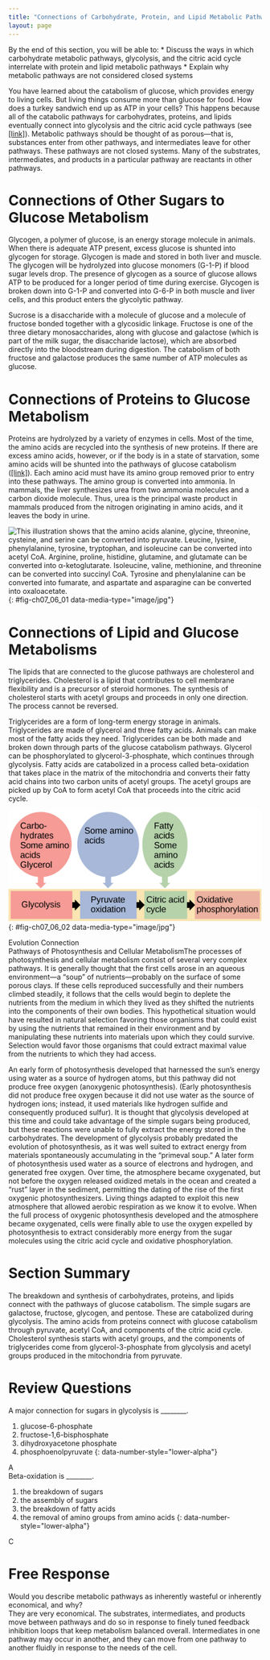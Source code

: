 ```yaml
---
title: "Connections of Carbohydrate, Protein, and Lipid Metabolic Pathways"
layout: page
---
```



<div data-type="abstract" markdown="1">
By the end of this section, you will be able to:
* Discuss the ways in which carbohydrate metabolic pathways, glycolysis, and the citric acid cycle interrelate with protein and lipid metabolic pathways
* Explain why metabolic pathways are not considered closed systems

</div>

You have learned about the catabolism of glucose, which provides energy to living cells. But living things consume more than glucose for food. How does a turkey sandwich end up as ATP in your cells? This happens because all of the catabolic pathways for carbohydrates, proteins, and lipids eventually connect into glycolysis and the citric acid cycle pathways (see [\[link\]](#fig-ch07_06_02)). Metabolic pathways should be thought of as porous—that is, substances enter from other pathways, and intermediates leave for other pathways. These pathways are not closed systems. Many of the substrates, intermediates, and products in a particular pathway are reactants in other pathways.

# Connections of Other Sugars to Glucose Metabolism

Glycogen, a polymer of glucose, is an energy storage molecule in animals. When there is adequate ATP present, excess glucose is shunted into glycogen for storage. Glycogen is made and stored in both liver and muscle. The glycogen will be hydrolyzed into glucose monomers (G-1-P) if blood sugar levels drop. The presence of glycogen as a source of glucose allows ATP to be produced for a longer period of time during exercise. Glycogen is broken down into G-1-P and converted into G-6-P in both muscle and liver cells, and this product enters the glycolytic pathway.

Sucrose is a disaccharide with a molecule of glucose and a molecule of fructose bonded together with a glycosidic linkage. Fructose is one of the three dietary monosaccharides, along with glucose and galactose (which is part of the milk sugar, the disaccharide lactose), which are absorbed directly into the bloodstream during digestion. The catabolism of both fructose and galactose produces the same number of ATP molecules as glucose.

# Connections of Proteins to Glucose Metabolism

Proteins are hydrolyzed by a variety of enzymes in cells. Most of the time, the amino acids are recycled into the synthesis of new proteins. If there are excess amino acids, however, or if the body is in a state of starvation, some amino acids will be shunted into the pathways of glucose catabolism ([\[link\]](#fig-ch07_06_01)). Each amino acid must have its amino group removed prior to entry into these pathways. The amino group is converted into ammonia. In mammals, the liver synthesizes urea from two ammonia molecules and a carbon dioxide molecule. Thus, urea is the principal waste product in mammals produced from the nitrogen originating in amino acids, and it leaves the body in urine.

 ![This illustration shows that the amino acids alanine, glycine, threonine, cysteine, and serine can be converted into pyruvate. Leucine, lysine, phenylalanine, tyrosine, tryptophan, and isoleucine can be converted into acetyl CoA. Arginine, proline, histidine, glutamine, and glutamate can be converted into &#x3B1;-ketoglutarate. Isoleucine, valine, methionine, and threonine can be converted into succinyl CoA. Tyrosine and phenylalanine can be converted into fumarate, and aspartate and asparagine can be converted into oxaloacetate.](../resources/Figure_07_06_01.jpg "The carbon skeletons of certain amino acids (indicated in boxes) derived from proteins can feed into the citric acid cycle. (credit: modification of work by Mikael H&#xE4;ggstr&#xF6;m)"){: #fig-ch07_06_01 data-media-type="image/jpg"}

# Connections of Lipid and Glucose Metabolisms

The lipids that are connected to the glucose pathways are cholesterol and triglycerides. Cholesterol is a lipid that contributes to cell membrane flexibility and is a precursor of steroid hormones. The synthesis of cholesterol starts with acetyl groups and proceeds in only one direction. The process cannot be reversed.

Triglycerides are a form of long-term energy storage in animals. Triglycerides are made of glycerol and three fatty acids. Animals can make most of the fatty acids they need. Triglycerides can be both made and broken down through parts of the glucose catabolism pathways. Glycerol can be phosphorylated to glycerol-3-phosphate, which continues through glycolysis. Fatty acids are catabolized in a process called beta-oxidation that takes place in the matrix of the mitochondria and converts their fatty acid chains into two carbon units of acetyl groups. The acetyl groups are picked up by CoA to form acetyl CoA that proceeds into the citric acid cycle.

 ![This illustration shows that glycogen, fats, and proteins can be catabolized via aerobic respiration. Glycogen is broken down into glucose, which feeds into glycolysis at the start. Fats are broken down into glycerol, which is processed by glycolysis, and fatty acids are converted into acetyl CoA. Proteins are broken down into amino acids, which are processed at various stages of aerobic respiration, including glycolysis, acetyl CoA formation, and the citric acid cycle.](../resources/Figure_07_06_02.jpg "Glycogen from the liver and muscles, hydrolyzed into glucose-1-phosphate, together with fats and proteins, can feed into the catabolic pathways for carbohydrates."){: #fig-ch07_06_02 data-media-type="image/jpg"}

<div data-type="note" class="evolution" data-label="" markdown="1">
<div data-type="title">
Evolution Connection
</div>
<span data-type="title">Pathways of Photosynthesis and Cellular Metabolism</span>The processes of photosynthesis and cellular metabolism consist of several very complex pathways. It is generally thought that the first cells arose in an aqueous environment—a “soup” of nutrients—probably on the surface of some porous clays. If these cells reproduced successfully and their numbers climbed steadily, it follows that the cells would begin to deplete the nutrients from the medium in which they lived as they shifted the nutrients into the components of their own bodies. This hypothetical situation would have resulted in natural selection favoring those organisms that could exist by using the nutrients that remained in their environment and by manipulating these nutrients into materials upon which they could survive. Selection would favor those organisms that could extract maximal value from the nutrients to which they had access.

An early form of photosynthesis developed that harnessed the sun’s energy using water as a source of hydrogen atoms, but this pathway did not produce free oxygen (anoxygenic photosynthesis). (Early photosynthesis did not produce free oxygen because it did not use water as the source of hydrogen ions; instead, it used materials like hydrogen sulfide and consequently produced sulfur). It is thought that glycolysis developed at this time and could take advantage of the simple sugars being produced, but these reactions were unable to fully extract the energy stored in the carbohydrates. The development of glycolysis probably predated the evolution of photosynthesis, as it was well suited to extract energy from materials spontaneously accumulating in the “primeval soup.” A later form of photosynthesis used water as a source of electrons and hydrogen, and generated free oxygen. Over time, the atmosphere became oxygenated, but not before the oxygen released oxidized metals in the ocean and created a “rust” layer in the sediment, permitting the dating of the rise of the first oxygenic photosynthesizers. Living things adapted to exploit this new atmosphere that allowed aerobic respiration as we know it to evolve. When the full process of oxygenic photosynthesis developed and the atmosphere became oxygenated, cells were finally able to use the oxygen expelled by photosynthesis to extract considerably more energy from the sugar molecules using the citric acid cycle and oxidative phosphorylation.

</div>

# Section Summary

The breakdown and synthesis of carbohydrates, proteins, and lipids connect with the pathways of glucose catabolism. The simple sugars are galactose, fructose, glycogen, and pentose. These are catabolized during glycolysis. The amino acids from proteins connect with glucose catabolism through pyruvate, acetyl CoA, and components of the citric acid cycle. Cholesterol synthesis starts with acetyl groups, and the components of triglycerides come from glycerol-3-phosphate from glycolysis and acetyl groups produced in the mitochondria from pyruvate.

# Review Questions

<div data-type="exercise">
<div data-type="problem" markdown="1">
A major connection for sugars in glycolysis is ________.

1.  glucose-6-phosphate
2.  fructose-1,6-bisphosphate
3.  dihydroxyacetone phosphate
4.  phosphoenolpyruvate
{: data-number-style="lower-alpha"}

</div>
<div data-type="solution" markdown="1">
A

</div>
</div>

<div data-type="exercise">
<div data-type="problem" markdown="1">
Beta-oxidation is ________.

1.  the breakdown of sugars
2.  the assembly of sugars
3.  the breakdown of fatty acids
4.  the removal of amino groups from amino acids
{: data-number-style="lower-alpha"}

</div>
<div data-type="solution" markdown="1">
C

</div>
</div>

# Free Response

<div data-type="exercise">
<div data-type="problem" markdown="1">
Would you describe metabolic pathways as inherently wasteful or inherently economical, and why?

</div>
<div data-type="solution" markdown="1">
They are very economical. The substrates, intermediates, and products move between pathways and do so in response to finely tuned feedback inhibition loops that keep metabolism balanced overall. Intermediates in one pathway may occur in another, and they can move from one pathway to another fluidly in response to the needs of the cell.

</div>
</div>


